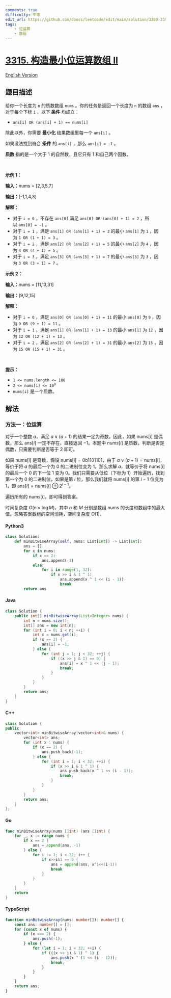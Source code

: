 ```yaml
---
comments: true
difficulty: 中等
edit_url: https://github.com/doocs/leetcode/edit/main/solution/3300-3399/3315.Construct%20the%20Minimum%20Bitwise%20Array%20II/README.md
tags:
    - 位运算
    - 数组
---
```


<!-- problem:start -->

# [3315. 构造最小位运算数组 II](https://leetcode.cn/problems/construct-the-minimum-bitwise-array-ii)

[English Version](/solution/3300-3399/3315.Construct%20the%20Minimum%20Bitwise%20Array%20II/README_EN.md)

## 题目描述

<!-- description:start -->

<p>给你一个长度为 <code>n</code>&nbsp;的<span data-keyword="prime">质数</span>数组&nbsp;<code>nums</code>&nbsp;。你的任务是返回一个长度为 <code>n</code>&nbsp;的数组 <code>ans</code>&nbsp;，对于每个下标 <code>i</code>&nbsp;，以下<strong>&nbsp;条件</strong>&nbsp;均成立：</p>

<ul>
	<li><code>ans[i] OR (ans[i] + 1) == nums[i]</code></li>
</ul>

<p>除此以外，你需要 <strong>最小化</strong>&nbsp;结果数组里每一个&nbsp;<code>ans[i]</code>&nbsp;。</p>

<p>如果没法找到符合 <strong>条件</strong>&nbsp;的&nbsp;<code>ans[i]</code>&nbsp;，那么&nbsp;<code>ans[i] = -1</code>&nbsp;。</p>

<p><strong>质数</strong>&nbsp;指的是一个大于 1 的自然数，且它只有 1 和自己两个因数。</p>

<p>&nbsp;</p>

<p><strong class="example">示例 1：</strong></p>

<div class="example-block">
<p><span class="example-io"><b>输入：</b>nums = [2,3,5,7]</span></p>

<p><span class="example-io"><b>输出：</b>[-1,1,4,3]</span></p>

<p><b>解释：</b></p>

<ul>
	<li>对于&nbsp;<code>i = 0</code>&nbsp;，不存在&nbsp;<code>ans[0]</code>&nbsp;满足&nbsp;<code>ans[0] OR (ans[0] + 1) = 2</code>&nbsp;，所以&nbsp;<code>ans[0] = -1</code>&nbsp;。</li>
	<li>对于&nbsp;<code>i = 1</code>&nbsp;，满足 <code>ans[1] OR (ans[1] + 1) = 3</code>&nbsp;的最小&nbsp;<code>ans[1]</code>&nbsp;为&nbsp;<code>1</code>&nbsp;，因为&nbsp;<code>1 OR (1 + 1) = 3</code>&nbsp;。</li>
	<li>对于&nbsp;<code>i = 2</code>&nbsp;，满足 <code>ans[2] OR (ans[2] + 1) = 5</code>&nbsp;的最小 <code>ans[2]</code>&nbsp;为&nbsp;<code>4</code>&nbsp;，因为&nbsp;<code>4 OR (4 + 1) = 5</code>&nbsp;。</li>
	<li>对于&nbsp;<code>i = 3</code>&nbsp;，满足&nbsp;<code>ans[3] OR (ans[3] + 1) = 7</code>&nbsp;的最小&nbsp;<code>ans[3]</code>&nbsp;为&nbsp;<code>3</code>&nbsp;，因为&nbsp;<code>3 OR (3 + 1) = 7</code>&nbsp;。</li>
</ul>
</div>

<p><strong class="example">示例 2：</strong></p>

<div class="example-block">
<p><span class="example-io"><b>输入：</b>nums = [11,13,31]</span></p>

<p><span class="example-io"><b>输出：</b>[9,12,15]</span></p>

<p><b>解释：</b></p>

<ul>
	<li>对于&nbsp;<code>i = 0</code>&nbsp;，满足&nbsp;<code>ans[0] OR (ans[0] + 1) = 11</code> 的最小&nbsp;<code>ans[0]</code>&nbsp;为&nbsp;<code>9</code>&nbsp;，因为&nbsp;<code>9 OR (9 + 1) = 11</code>&nbsp;。</li>
	<li>对于&nbsp;<code>i = 1</code>&nbsp;，满足&nbsp;<code>ans[1] OR (ans[1] + 1) = 13</code>&nbsp;的最小&nbsp;<code>ans[1]</code>&nbsp;为&nbsp;<code>12</code>&nbsp;，因为&nbsp;<code>12 OR (12 + 1) = 13</code>&nbsp;。</li>
	<li>对于&nbsp;<code>i = 2</code>&nbsp;，满足&nbsp;<code>ans[2] OR (ans[2] + 1) = 31</code>&nbsp;的最小&nbsp;<code>ans[2]</code>&nbsp;为&nbsp;<code>15</code>&nbsp;，因为&nbsp;<code>15 OR (15 + 1) = 31</code>&nbsp;。</li>
</ul>
</div>

<p>&nbsp;</p>

<p><strong>提示：</strong></p>

<ul>
	<li><code>1 &lt;= nums.length &lt;= 100</code></li>
	<li><code>2 &lt;= nums[i] &lt;= 10<sup>9</sup></code></li>
	<li><code>nums[i]</code>&nbsp;是一个质数。</li>
</ul>

<!-- description:end -->

## 解法

<!-- solution:start -->

### 方法一：位运算

对于一个整数 $a$，满足 $a \lor (a + 1)$ 的结果一定为奇数，因此，如果 $\text{nums[i]}$ 是偶数，那么 $\text{ans}[i]$ 一定不存在，直接返回 $-1$。本题中 $\textit{nums}[i]$ 是质数，判断是否是偶数，只需要判断是否等于 $2$ 即可。

如果 $\text{nums[i]}$ 是奇数，假设 $\text{nums[i]} = \text{0b1101101}$，由于 $a \lor (a + 1) = \text{nums[i]}$，等价于将 $a$ 的最后一个为 $0$ 的二进制位变为 $1$。那么求解 $a$，就等价于将 $\text{nums[i]}$ 的最后一个 $0$ 的下一位 $1$ 变为 $0$。我们只需要从低位（下标为 $1$）开始遍历，找到第一个为 $0$ 的二进制位，如果是第 $i$ 位，那么我们就将 $\text{nums[i]}$ 的第 $i - 1$ 位变为 $1$，即 $\text{ans}[i] = \text{nums[i]} \oplus 2^{i - 1}$。

遍历所有的 $\text{nums[i]}$，即可得到答案。

时间复杂度 $O(n \times \log M)$，其中 $n$ 和 $M$ 分别是数组 $\text{nums}$ 的长度和数组中的最大值。忽略答案数组的空间消耗，空间复杂度 $O(1)$。

<!-- tabs:start -->

#### Python3

```python
class Solution:
    def minBitwiseArray(self, nums: List[int]) -> List[int]:
        ans = []
        for x in nums:
            if x == 2:
                ans.append(-1)
            else:
                for i in range(1, 32):
                    if x >> i & 1 ^ 1:
                        ans.append(x ^ 1 << (i - 1))
                        break
        return ans
```

#### Java

```java
class Solution {
    public int[] minBitwiseArray(List<Integer> nums) {
        int n = nums.size();
        int[] ans = new int[n];
        for (int i = 0; i < n; ++i) {
            int x = nums.get(i);
            if (x == 2) {
                ans[i] = -1;
            } else {
                for (int j = 1; j < 32; ++j) {
                    if ((x >> j & 1) == 0) {
                        ans[i] = x ^ 1 << (j - 1);
                        break;
                    }
                }
            }
        }
        return ans;
    }
}
```

#### C++

```cpp
class Solution {
public:
    vector<int> minBitwiseArray(vector<int>& nums) {
        vector<int> ans;
        for (int x : nums) {
            if (x == 2) {
                ans.push_back(-1);
            } else {
                for (int i = 1; i < 32; ++i) {
                    if (x >> i & 1 ^ 1) {
                        ans.push_back(x ^ 1 << (i - 1));
                        break;
                    }
                }
            }
        }
        return ans;
    }
};
```

#### Go

```go
func minBitwiseArray(nums []int) (ans []int) {
	for _, x := range nums {
		if x == 2 {
			ans = append(ans, -1)
		} else {
			for i := 1; i < 32; i++ {
				if x>>i&1 == 0 {
					ans = append(ans, x^1<<(i-1))
					break
				}
			}
		}
	}
	return
}
```

#### TypeScript

```ts
function minBitwiseArray(nums: number[]): number[] {
    const ans: number[] = [];
    for (const x of nums) {
        if (x === 2) {
            ans.push(-1);
        } else {
            for (let i = 1; i < 32; ++i) {
                if (((x >> i) & 1) ^ 1) {
                    ans.push(x ^ (1 << (i - 1)));
                    break;
                }
            }
        }
    }
    return ans;
}
```

<!-- tabs:end -->

<!-- solution:end -->

<!-- problem:end -->
